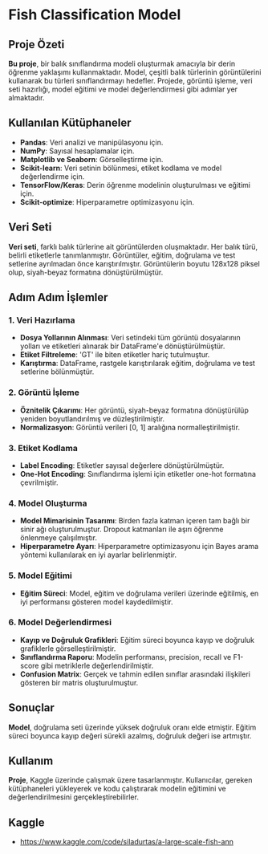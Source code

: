 # Fish Classification Model 

## Proje Özeti
**Bu proje**, bir balık sınıflandırma modeli oluşturmak amacıyla bir derin öğrenme yaklaşımı kullanmaktadır. Model, çeşitli balık türlerinin görüntülerini kullanarak bu türleri sınıflandırmayı hedefler. Projede, görüntü işleme, veri seti hazırlığı, model eğitimi ve model değerlendirmesi gibi adımlar yer almaktadır.

## Kullanılan Kütüphaneler
- **Pandas**: Veri analizi ve manipülasyonu için.
- **NumPy**: Sayısal hesaplamalar için.
- **Matplotlib ve Seaborn**: Görselleştirme için.
- **Scikit-learn**: Veri setinin bölünmesi, etiket kodlama ve model değerlendirme için.
- **TensorFlow/Keras**: Derin öğrenme modelinin oluşturulması ve eğitimi için.
- **Scikit-optimize**: Hiperparametre optimizasyonu için.

## Veri Seti
**Veri seti**, farklı balık türlerine ait görüntülerden oluşmaktadır. Her balık türü, belirli etiketlerle tanımlanmıştır. Görüntüler, eğitim, doğrulama ve test setlerine ayrılmadan önce karıştırılmıştır. Görüntülerin boyutu 128x128 piksel olup, siyah-beyaz formatına dönüştürülmüştür.

## Adım Adım İşlemler

### 1. Veri Hazırlama
- **Dosya Yollarının Alınması**: Veri setindeki tüm görüntü dosyalarının yolları ve etiketleri alınarak bir DataFrame'e dönüştürülmüştür.
- **Etiket Filtreleme**: 'GT' ile biten etiketler hariç tutulmuştur.
- **Karıştırma**: DataFrame, rastgele karıştırılarak eğitim, doğrulama ve test setlerine bölünmüştür.

### 2. Görüntü İşleme
- **Öznitelik Çıkarımı**: Her görüntü, siyah-beyaz formatına dönüştürülüp yeniden boyutlandırılmış ve düzleştirilmiştir.
- **Normalizasyon**: Görüntü verileri [0, 1] aralığına normalleştirilmiştir.

### 3. Etiket Kodlama
- **Label Encoding**: Etiketler sayısal değerlere dönüştürülmüştür.
- **One-Hot Encoding**: Sınıflandırma işlemi için etiketler one-hot formatına çevrilmiştir.

### 4. Model Oluşturma
- **Model Mimarisinin Tasarımı**: Birden fazla katman içeren tam bağlı bir sinir ağı oluşturulmuştur. Dropout katmanları ile aşırı öğrenme önlenmeye çalışılmıştır.
- **Hiperparametre Ayarı**: Hiperparametre optimizasyonu için Bayes arama yöntemi kullanılarak en iyi ayarlar belirlenmiştir.

### 5. Model Eğitimi
- **Eğitim Süreci**: Model, eğitim ve doğrulama verileri üzerinde eğitilmiş, en iyi performansı gösteren model kaydedilmiştir.

### 6. Model Değerlendirmesi
- **Kayıp ve Doğruluk Grafikleri**: Eğitim süreci boyunca kayıp ve doğruluk grafiklerle görselleştirilmiştir.
- **Sınıflandırma Raporu**: Modelin performansı, precision, recall ve F1-score gibi metriklerle değerlendirilmiştir.
- **Confusion Matrix**: Gerçek ve tahmin edilen sınıflar arasındaki ilişkileri gösteren bir matris oluşturulmuştur.

## Sonuçlar
**Model**, doğrulama seti üzerinde yüksek doğruluk oranı elde etmiştir. Eğitim süreci boyunca kayıp değeri sürekli azalmış, doğruluk değeri ise artmıştır. 

## Kullanım
**Proje**, Kaggle üzerinde çalışmak üzere tasarlanmıştır. Kullanıcılar, gereken kütüphaneleri yükleyerek ve kodu çalıştırarak modelin eğitimini ve değerlendirilmesini gerçekleştirebilirler.

## Kaggle
-  https://www.kaggle.com/code/siladurtas/a-large-scale-fish-ann


